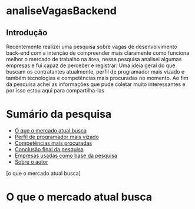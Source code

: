 <h1 allign= "center"> analiseVagasBackend </h1>

## Introdução
<p allign="center"> Recentemente realizei uma pesquisa sobre vagas de desenvolvimento back-end com a intenção de compreender mais claramente como funciona melhor o mercado de trabalho na área, nessa pesquisa analisei algumas empresas e fui capaz de perceber e registrar: Uma ideia geral do que buscam os contratantes atualmente, perfil de programador mais vizado e também técnologias e competências mais procuradas no momento. Ao fim da pesquisa achei as informações que pude coletar muito interessantes e por isso estou aqui para compartilha-las</p>

Sumário da pesquisa
===================
* [O que o mercado atual busca](#mercadoAtual)
* [Perfil de programador mais vizado](#perfilProgramadores)
* [Competências mais procuradas](#competencias)
* [Conclusão final da pesquisa](#conclusao)
* [Empresas usadas como base da pesquisa](#empresas)
* [Sobre o autor](#sobreAutor)

[o que o mercado atual busca] 
 # O que o mercado atual busca 
